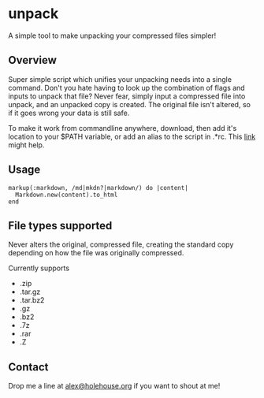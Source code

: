 unpack
=============

A simple tool to make unpacking your compressed files simpler!

Overview
--------
Super simple script which unifies your unpacking needs into a single command. Don't you
hate having to look up the combination of flags and inputs to unpack that file? Never fear,
simply input a compressed file into unpack, and an unpacked copy is created. The original
file isn't altered, so if it goes wrong your data is still safe.

To make it work from commandline anywhere, download, then add it's location to your 
$PATH variable, or add an alias to the script in .*rc. This [link](http://stackoverflow.com/questions/6637622/how-can-i-run-perl-script-from-anywhere-in-unix-environment) might help.


Usage
-----

    markup(:markdown, /md|mkdn?|markdown/) do |content|
      Markdown.new(content).to_html
    end


File types supported
--------------------

Never alters the original, compressed file, creating the standard copy depending on
how the file was originally compressed.

Currently supports

* .zip
* .tar.gz
* .tar.bz2
* .gz
* .bz2
* .7z
* .rar
* .Z

Contact
--------------------
Drop me a line at alex@holehouse.org if you want to shout at me!

